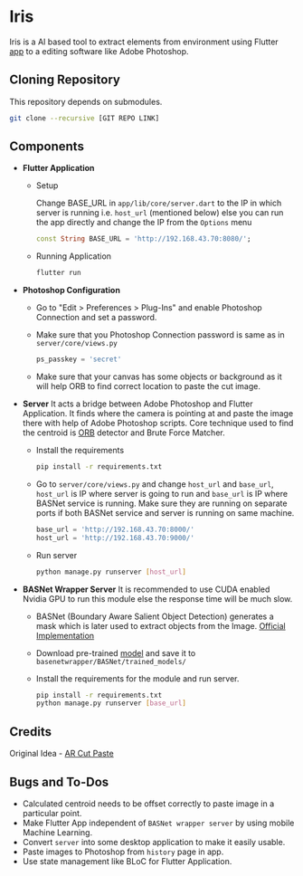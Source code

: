 # Iris

Iris is a AI based tool to extract elements from environment using Flutter [app](/app) to a editing software like Adobe Photoshop.

## Cloning Repository

This repository depends on submodules.

  ```bash
  git clone --recursive [GIT REPO LINK]
  ```

## Components

- **Flutter Application**

  - Setup

    Change BASE_URL in `app/lib/core/server.dart` to the IP in which server is running i.e. `host_url` (mentioned below) else you can run the app directly and change the IP from the `Options` menu

    ```dart
    const String BASE_URL = 'http://192.168.43.70:8080/';
    ```

  - Running Application

    ```bash
    flutter run
    ```

- **Photoshop Configuration**

  - Go to "Edit > Preferences > Plug-Ins" and enable Photoshop Connection and set a password.
  - Make sure that you Photoshop Connection password is same as in `server/core/views.py`

    ```python
    ps_passkey = 'secret'
    ```

  - Make sure that your canvas has some objects or background as it will help ORB to find correct location to paste the cut image.

- **Server**
  It acts a bridge between Adobe Photoshop and Flutter Application. It finds where the camera is pointing at and paste the image there with help of Adobe Photoshop scripts. Core technique used to find the centroid is [ORB](https://opencv-python-tutroals.readthedocs.io/en/latest/py_tutorials/py_feature2d/py_orb/py_orb.html) detector and Brute Force Matcher.

  - Install the requirements

    ```bash
    pip install -r requirements.txt
    ```

  - Go to `server/core/views.py` and change `host_url` and `base_url`, `host_url` is IP where server is going to run and `base_url` is IP where BASNet service is running. Make sure they are running on separate ports if both BASNet service and server is running on same machine.

    ```python
    base_url = 'http://192.168.43.70:8000/'
    host_url = 'http://192.168.43.70:9000/'
    ```

  - Run server

    ```bash
    python manage.py runserver [host_url]
    ```

- **BASNet Wrapper Server**
  It is recommended to use CUDA enabled Nvidia GPU to run this module else the response time will be much slow.

  - BASNet (Boundary Aware Salient Object Detection) generates a mask which is later used to extract objects from the Image. [Official Implementation](https://github.com/NathanUA/BASNet)

  - Download pre-trained [model](https://drive.google.com/open?id=1s52ek_4YTDRt_EOkx1FS53u-vJa0c4nu) and save it to `basenetwrapper/BASNet/trained_models/`
  - Install the requirements for the module and run server.

    ```bash
    pip install -r requirements.txt
    python manage.py runserver [base_url]
    ```
## Credits
  Original Idea - [AR Cut Paste](https://github.com/cyrildiagne/ar-cutpaste)

## Bugs and To-Dos

- Calculated centroid needs to be offset correctly to paste image in a particular point.
- Make Flutter App independent of `BASNet wrapper server` by using mobile Machine Learning.
- Convert `server` into some desktop application to make it easily usable.
- Paste images to Photoshop from `history` page in app.
- Use state management like BLoC for Flutter Application.
